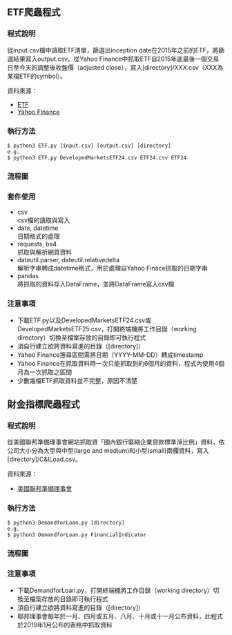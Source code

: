## ETF爬蟲程式

### 程式說明
從input.csv檔中讀取ETF清單，篩選出inception date在2015年之前的ETF，將篩選結果寫入output.csv。從Yahoo Finance中抓取ETF自2015年底最後一個交易日至今天的調整後收盤價（adjusted close），寫入[directory]/XXX.csv（XXX為某檔ETF的symbol）。

資料來源：
- [ETF](https://etfdb.com)
- [Yahoo Finance](https://www.federalreserve.gov/data/sloos.htm)

### 執行方法
```
$ python3 ETF.py [input.csv] [output.csv] [directory]
e.g.
$ python3 ETF.py DevelopedMarketsETF24.csv ETF24.csv ETF24
```

### 流程圖

### 套件使用
- csv\
csv檔的讀取與寫入
- date, datetime\
日期格式的處理
- requests, bs4\
抓取與解析網頁資料
- dateutil.parser, dateutil.relativedelta\
解析字串轉成datetime格式，用於處理自Yahoo Finace抓取的日期字串
- pandas\
將抓取的資料存入DataFrame，並將DataFrame寫入csv檔

### 注意事項
- 下載ETF.py以及DevelopedMarketsETF24.csv或DevelopedMarketsETF25.csv，打開終端機將工作目錄（working directory）切換至檔案存放的目錄即可執行程式
- 須自行建立欲將資料寫進的目錄（[directory]）
- Yahoo Finance搜尋區間需將日期（YYYY-MM-DD）轉成timestamp
- Yahoo Finance在抓取資料時一次只能抓取到約6個月的資料，程式內使用4個月為一次抓取之區間
- 少數幾檔ETF抓取資料並不完整，原因不清楚

## 財金指標爬蟲程式

### 程式說明
從美國聯邦準備理事會網站抓取資「國內銀行緊縮企業貸款標準淨比例」資料，依公司大小分為大型與中型(large and medium)和小型(small)兩欄資料，寫入[directory]/C&ILoad.csv。

資料來源：
- [美國聯邦準備理事會](https://www.federalreserve.gov/data/sloos.htm)


### 執行方法
```
$ python3 DemandforLoan.py [directory]
e.g.
$ python3 DemandforLoan.py FinancialIndicator
```

### 流程圖

### 注意事項
- 下載DemandforLoan.py，打開終端機將工作目錄（working directory）切換至檔案存放的目錄即可執行程式
- 須自行建立欲將資料寫進的目錄（[directory]）
- 聯邦理事會每年於一月、四月或五月、八月、十月或十一月公布資料，此程式於2019年1月公布的表格中抓取資料
